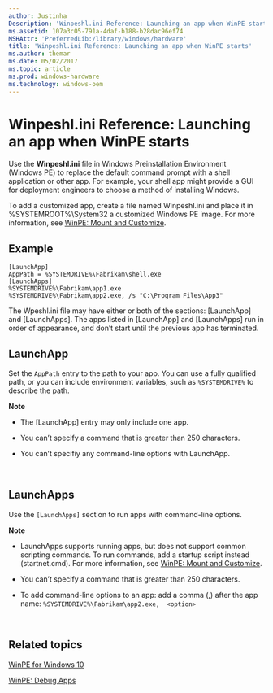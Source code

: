 ```yaml
---
author: Justinha
Description: 'Winpeshl.ini Reference: Launching an app when WinPE starts'
ms.assetid: 107a3c05-791a-4daf-b188-b28dac96ef74
MSHAttr: 'PreferredLib:/library/windows/hardware'
title: 'Winpeshl.ini Reference: Launching an app when WinPE starts'
ms.author: themar
ms.date: 05/02/2017
ms.topic: article
ms.prod: windows-hardware
ms.technology: windows-oem
---
```


# Winpeshl.ini Reference: Launching an app when WinPE starts


Use the **Winpeshl.ini** file in Windows Preinstallation Environment (Windows PE) to replace the default command prompt with a shell application or other app. For example, your shell app might provide a GUI for deployment engineers to choose a method of installing Windows.

To add a customized app, create a file named Winpeshl.ini and place it in %SYSTEMROOT%\\System32 a customized Windows PE image. For more information, see [WinPE: Mount and Customize](winpe-mount-and-customize.md).

## <span id="Example"></span><span id="example"></span><span id="EXAMPLE"></span>Example


```
[LaunchApp]
AppPath = %SYSTEMDRIVE%\Fabrikam\shell.exe
[LaunchApps]
%SYSTEMDRIVE%\Fabrikam\app1.exe
%SYSTEMDRIVE%\Fabrikam\app2.exe, /s "C:\Program Files\App3"
```

The Wpeshl.ini file may have either or both of the sections: \[LaunchApp\] and \[LaunchApps\]. The apps listed in \[LaunchApp\] and \[LaunchApps\] run in order of appearance, and don’t start until the previous app has terminated.

## <span id="LaunchApp"></span><span id="launchapp"></span><span id="LAUNCHAPP"></span>LaunchApp


Set the `AppPath` entry to the path to your app. You can use a fully qualified path, or you can include environment variables, such as `%SYSTEMDRIVE%` to describe the path.

**Note**  
-   The \[LaunchApp\] entry may only include one app.

-   You can’t specify a command that is greater than 250 characters.

-   You can’t specifiy any command-line options with LaunchApp.

 

## <span id="LaunchApps"></span><span id="launchapps"></span><span id="LAUNCHAPPS"></span>LaunchApps


Use the `[LaunchApps]` section to run apps with command-line options.

**Note**  
-   LaunchApps supports running apps, but does not support common scripting commands. To run commands, add a startup script instead (startnet.cmd). For more information, see [WinPE: Mount and Customize](winpe-mount-and-customize.md).

-   You can’t specify a command that is greater than 250 characters.

-   To add command-line options to an app: add a comma (,) after the app name: `%SYSTEMDRIVE%\Fabrikam\app2.exe,  <option>`

 

## <span id="related_topics"></span>Related topics


[WinPE for Windows 10](winpe-intro.md)

[WinPE: Debug Apps](winpe-debug-apps.md)

 

 






